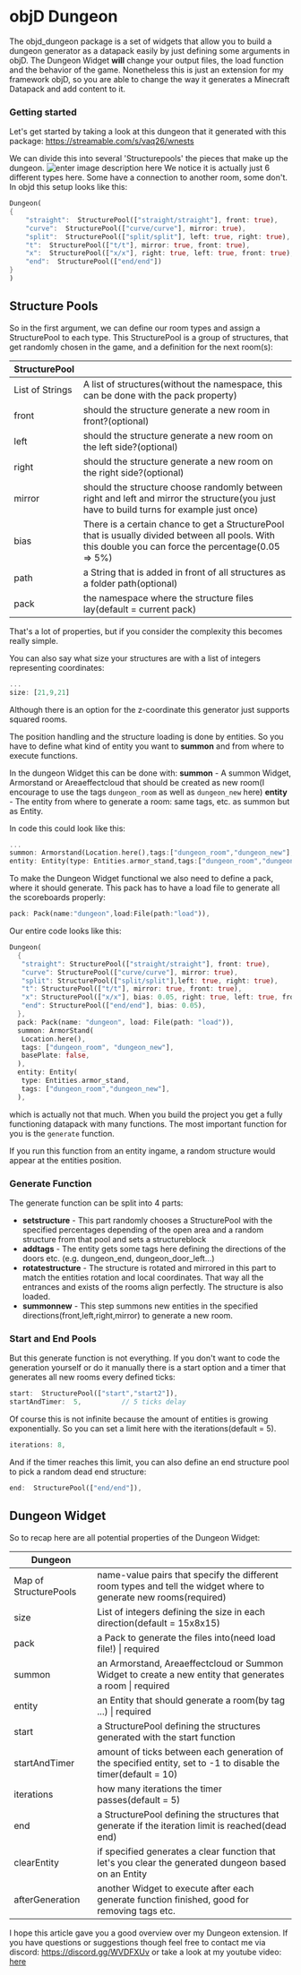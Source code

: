# objD Dungeon
The objd_dungeon package is a set of widgets that allow you to build a dungeon generator as a datapack easily by just defining some arguments in objD.
The Dungeon Widget **will** change your output files, the load function and the behavior of the game.
Nonetheless this is just an extension for my framework objD, so you are able to change the way it generates a Minecraft Datapack and add content to it.

### Getting started
Let's get started by taking a look at this dungeon that it generated with this package:
https://streamable.com/s/vaq26/wnests

We can divide this into several 'Structurepools' the pieces that make up the dungeon. 
![enter image description here](https://cdn.discordapp.com/attachments/554075979383963679/554419066807255080/2019-03-10_22.37.10.png)
We notice it is actually just 6 different types here. Some have a connection to another room, some don't.
In objd this setup looks like this:
```dart
Dungeon(
{
	"straight":  StructurePool(["straight/straight"], front: true),
	"curve":  StructurePool(["curve/curve"], mirror: true),
	"split":  StructurePool(["split/split"], left: true, right: true),
	"t":  StructurePool(["t/t"], mirror: true, front: true),
	"x":  StructurePool(["x/x"], right: true, left: true, front: true),
	"end":  StructurePool(["end/end"])
}
)
```
## Structure Pools
So in the first argument, we can define our room types and assign a StructurePool to each type.
This StructurePool is a group of structures, that get randomly chosen in the game, and a definition for the next room(s):

| StructurePool  |  |
|--|--|
| List of Strings | A list of structures(without the namespace, this can be done with the pack property) |
|front| should the structure generate a new room in front?(optional) |
|left| should the structure generate a new room on the left side?(optional) |
|right| should the structure generate a new room on the right side?(optional) |
|mirror| should the structure choose randomly between right and left and mirror the structure(you just have to build turns for example just once) |
|bias| There is a certain chance to get a StructurePool that is usually divided between all pools. With this double you can force the percentage(0.05 ⇒ 5%) | 
|path| a String that is added in front of all structures as a folder path(optional) |
|pack| the namespace where the structure files lay(default = current pack) |

That's a lot of properties, but if you consider the complexity this becomes really simple.

You can also say what size your structures are with a list of integers representing coordinates:
```dart
...
size: [21,9,21]
```
Although there is an option for the z-coordinate this generator just supports squared rooms.

The position handling and the structure loading is done by entities. So you have to define what kind of entity you want to **summon** and from where to execute functions.

In the dungeon Widget this can be done with:
**summon** - A summon Widget, Armorstand or Areaeffectcloud that should be created as new room(I encourage to use the tags `dungeon_room` as well as `dungeon_new` here)
**entity** - The entity from where to generate a room: same tags, etc. as summon but as Entity.

In code this could look like this:
```dart
...
summon: Armorstand(Location.here(),tags:["dungeon_room","dungeon_new"],gravity:false),
entity: Entity(type: Entities.armor_stand,tags:["dungeon_room","dungeon_new"])
```

To make the Dungeon Widget functional we also need to define a pack, where it should generate.
This pack has to have a load file to generate all the scoreboards properly:
```dart
pack: Pack(name:"dungeon",load:File(path:"load")),
```

Our entire code looks like this: 
```dart
Dungeon(
  {
   "straight": StructurePool(["straight/straight"], front: true),
   "curve": StructurePool(["curve/curve"], mirror: true),
   "split": StructurePool(["split/split"],left: true, right: true),
   "t": StructurePool(["t/t"], mirror: true, front: true),
   "x": StructurePool(["x/x"], bias: 0.05, right: true, left: true, front: true),
   "end": StructurePool(["end/end"], bias: 0.05),
  },
  pack: Pack(name: "dungeon", load: File(path: "load")),
  summon: ArmorStand(
   Location.here(),
   tags: ["dungeon_room", "dungeon_new"],
   basePlate: false,
  ),
  entity: Entity(
   type: Entities.armor_stand,
   tags: ["dungeon_room","dungeon_new"],
  ),
```
which is actually not that much. When you build the project you get a fully functioning datapack with many functions.
The most important function for you is the `generate` function.

If you run this function from an entity ingame, a random structure would appear at the entities position.
### Generate Function
The generate function can be split into 4 parts:
* **setstructure** - This part randomly chooses a StructurePool with the specified percentages depending of the open area and a random structure from that pool and sets a structureblock
* **addtags** - The entity gets some tags here defining the directions of the doors etc. (e.g. dungeon_end, dungeon_door_left...)
* **rotatestructure** - The structure is rotated and mirrored in this part to match the entities rotation and local coordinates. That way all the entrances and exists of the rooms align perfectly. The structure is also loaded.
* **summonnew** - This step summons new entities in the specified directions(front,left,right,mirror) to generate a new room.

### Start and End Pools
But this generate function is not everything. If you don't want to code the generation yourself or do it manually there is a start option and a timer that generates all new rooms every defined ticks:
```dart
start:  StructurePool(["start","start2"]),
startAndTimer:  5, 			// 5 ticks delay
```
Of course this is not infinite because the amount of entities is growing exponentially. So you can set a limit here with the iterations(default = 5).
```dart
iterations: 8,
```

And if the timer reaches this limit, you can also define an end structure pool to pick a random dead end structure:
```dart
end:  StructurePool(["end/end"]),
```

## Dungeon Widget
So to recap here are all potential properties of the Dungeon Widget:

|Dungeon|  |
|--|--|
| Map of StructurePools | name-value pairs that specify the different room types and tell the widget where to generate new rooms(required)|
|size| List of integers defining the size in each direction(default = 15x8x15) |
|pack| a Pack to generate the files into(need load file!) \| required |
|summon| an Armorstand, Areaeffectcloud or Summon Widget to create a new entity that generates a room \| required |
|entity| an Entity that should generate a room(by tag ...) \| required |
|start| a StructurePool defining the structures generated with the start function|
|startAndTimer| amount of ticks between each generation of the specified entity, set to -1 to disable the timer(default = 10) |
|iterations| how many iterations the timer passes(default = 5) |
|end| a StructurePool defining the structures that generate if the iteration limit is reached(dead end) |
|clearEntity| if specified generates a clear function that let's you clear the generated dungeon based on an Entity  | 
|afterGeneration| another Widget to execute after each generate function finished, good for removing tags etc. |

I hope this article gave you a good overview over my Dungeon extension. If you have questions or suggestions though feel free to contact me via discord: https://discord.gg/WVDFXUv or take a look at my youtube video: [here](https://youtu.be/SuLf8RINL4o)